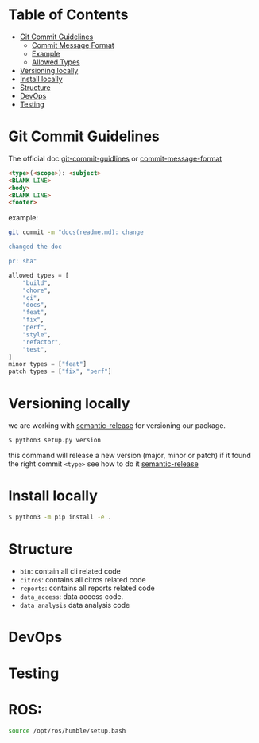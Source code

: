 
# Table of Contents

- [Git Commit Guidelines](#git-commit-guidelines)
  - [Commit Message Format](#commit-message-format)
  - [Example](#example)
  - [Allowed Types](#allowed-types)
- [Versioning locally](#versioning-locally)
- [Install locally](#install-locally)
- [Structure](#structure)
- [DevOps](#devops)
- [Testing](#testing)


# Git Commit Guidelines

The official doc [git-commit-guidlines] or [commit-message-format]

```html
<type>(<scope>): <subject>
<BLANK LINE>
<body>
<BLANK LINE>
<footer>
```

example: 
 
```bash 
git commit -m "docs(readme.md): change

changed the doc

pr: sha"
```

```python 
allowed types = [
    "build",
    "chore",
    "ci",
    "docs",
    "feat",
    "fix",
    "perf",
    "style",
    "refactor",
    "test",
]
minor types = ["feat"]
patch types = ["fix", "perf"]
```


# Versioning locally
we are working with [semantic-release] for versioning our package. 

```bash
$ python3 setup.py version 
```

this command will release a new version (major, minor or patch) if it found the right commit `<type>`
see how to do it [semantic-release]


# Install locally


```bash
$ python3 -m pip install -e .
```

[semantic-release]: https://python-semantic-release.readthedocs.io/

[commit-message-format]: https://python-semantic-release.readthedocs.io/en/latest/commit-parsing.html

[git-commit-guidlines]: https://github.com/angular/angular.js/blob/master/DEVELOPERS.md#commits



# Structure
- `bin`: contain all cli related code 
- `citros`: contains all citros related code
- `reports`: contains all reports related code
- `data_access`: data access code. 
- `data_analysis` data analysis code 

# DevOps

# Testing




# ROS:
```bash
source /opt/ros/humble/setup.bash
```